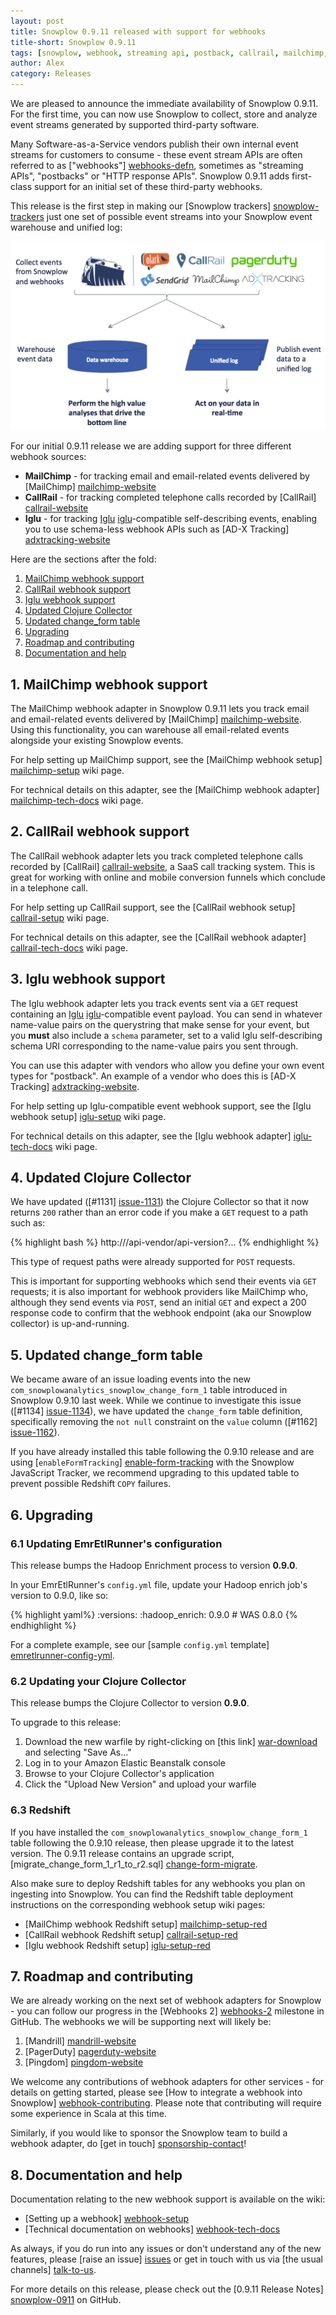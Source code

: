 ```yaml
---
layout: post
title: Snowplow 0.9.11 released with support for webhooks
title-short: Snowplow 0.9.11
tags: [snowplow, webhook, streaming api, postback, callrail, mailchimp, ad-x tracking]
author: Alex
category: Releases
---
```


We are pleased to announce the immediate availability of Snowplow 0.9.11. For the first time, you can now use Snowplow to collect, store and analyze event streams generated by supported third-party software.

Many Software-as-a-Service vendors publish their own internal event streams for customers to consume - these event stream APIs are often referred to as ["webhooks"] [webhooks-defn], sometimes as "streaming APIs", "postbacks" or "HTTP response APIs". Snowplow 0.9.11 adds first-class support for an initial set of these third-party webhooks.

This release is the first step in making our [Snowplow trackers] [snowplow-trackers] just one set of possible event streams into your Snowplow event warehouse and unified log:

![webhooks](/assets/img/blog/2014/11/webhooks.png)

For our initial 0.9.11 release we are adding support for three different webhook sources:

* **MailChimp** - for tracking email and email-related events delivered by [MailChimp] [mailchimp-website]
* **CallRail** - for tracking completed telephone calls recorded by [CallRail] [callrail-website]
* **Iglu** - for tracking [Iglu] [iglu]-compatible self-describing events, enabling you to use schema-less webhook APIs such as [AD-X Tracking] [adxtracking-website]

Here are the sections after the fold:

1. [MailChimp webhook support](/blog/2014/11/10/snowplow-0.9.11-released-with-webhook-support/#mailchimp)
2. [CallRail webhook support](/blog/2014/11/10/snowplow-0.9.11-released-with-webhook-support/#callrail)
3. [Iglu webhook support](/blog/2014/11/10/snowplow-0.9.11-released-with-webhook-support/#iglu)
4. [Updated Clojure Collector](/blog/2014/11/10/snowplow-0.9.11-released-with-webhook-support/#clj-collector)
5. [Updated change_form table](/blog/2014/11/10/snowplow-0.9.11-released-with-webhook-support/#change-form)
6. [Upgrading](/blog/2014/11/10/snowplow-0.9.11-released-with-webhook-support/#upgrading)
7. [Roadmap and contributing](/blog/2014/11/10/snowplow-0.9.11-released-with-webhook-support/#roadmap-etc)
8. [Documentation and help](/blog/2014/11/10/snowplow-0.9.11-released-with-webhook-support/#help)

<!--more-->

<h2><a name="mailchimp">1. MailChimp webhook support</a></h2>

The MailChimp webhook adapter in Snowplow 0.9.11 lets you track email and email-related events delivered by [MailChimp] [mailchimp-website]. Using this functionality, you can warehouse all email-related events alongside your existing Snowplow events.

For help setting up MailChimp support, see the [MailChimp webhook setup] [mailchimp-setup] wiki page.

For technical details on this adapter, see the [MailChimp webhook adapter] [mailchimp-tech-docs] wiki page.

<h2><a name="callrail">2. CallRail webhook support</a></h2>

The CallRail webhook adapter lets you track completed telephone calls recorded by [CallRail] [callrail-website], a SaaS call tracking system. This is great for working with online and mobile conversion funnels which conclude in a telephone call.

For help setting up CallRail support, see the [CallRail webhook setup] [callrail-setup] wiki page.

For technical details on this adapter, see the [CallRail webhook adapter] [callrail-tech-docs] wiki page.

<h2><a name="iglu">3. Iglu webhook support</a></h2>

The Iglu webhook adapter lets you track events sent via a `GET` request containing an [Iglu] [iglu]-compatible event payload. You can send in whatever name-value pairs on the querystring that make sense for your event, but you **must** also include a `schema` parameter, set to a valid Iglu self-describing schema URI corresponding to the name-value pairs you sent through.

You can use this adapter with vendors who allow you define your own event types for "postback". An example of a vendor who does this is [AD-X Tracking] [adxtracking-website].

For help setting up Iglu-compatible event webhook support, see the [Iglu webhook setup] [iglu-setup] wiki page.

For technical details on this adapter, see the [Iglu webhook adapter] [iglu-tech-docs] wiki page.

<h2><a name="clj-collector">4. Updated Clojure Collector</a></h2>

We have updated ([#1131] [issue-1131]) the Clojure Collector so that it now returns `200` rather than an error code if you make a `GET` request to a path such as:

{% highlight bash %}
http://<collector host>/api-vendor/api-version?...
{% endhighlight %}

This type of request paths were already supported for `POST` requests.

This is important for supporting webhooks which send their events via `GET` requests; it is also important for webhook providers like MailChimp who, although they send events via `POST`, send an initial `GET` and expect a 200 response code to confirm that the webhook endpoint (aka our Snowplow collector) is up-and-running.

<h2><a name="change-form">5. Updated change_form table</a></h2>

We became aware of an issue loading events into the new `com_snowplowanalytics_snowplow_change_form_1` table introduced in Snowplow 0.9.10 last week. While we continue to investigate this issue ([#1134] [issue-1134]), we have updated the `change_form` table definition, specifically removing the `not null` constraint on the `value` column ([#1162] [issue-1162]).

If you have already installed this table following the 0.9.10 release and are using [`enableFormTracking`] [enable-form-tracking] with the Snowplow JavaScript Tracker, we recommend upgrading to this updated table to prevent possible Redshift `COPY` failures.

<h2><a name="upgrading">6. Upgrading</a></h2>

<div class="html">
<h3><a name="configuring-emretlrunner">6.1 Updating EmrEtlRunner's configuration</a></h3>
</div>

This release bumps the Hadoop Enrichment process to version **0.9.0**.

In your EmrEtlRunner's `config.yml` file, update your Hadoop enrich job's version to 0.9.0, like so:

{% highlight yaml%}
  :versions:
    :hadoop_enrich: 0.9.0 # WAS 0.8.0
{% endhighlight %}

For a complete example, see our [sample `config.yml` template] [emretlrunner-config-yml].

<div class="html">
<h3><a name="upgrading-collector">6.2 Updating your Clojure Collector</a></h3>
</div>

This release bumps the Clojure Collector to version **0.9.0**.

To upgrade to this release:

1. Download the new warfile by right-clicking on [this link] [war-download] and selecting "Save As..."
2. Log in to your Amazon Elastic Beanstalk console
3. Browse to your Clojure Collector's application
4. Click the "Upload New Version" and upload your warfile

<div class="html">
<h3><a name="upgrading-change-form">6.3 Redshift</a></h3>
</div>

If you have installed the `com_snowplowanalytics_snowplow_change_form_1` table following the 0.9.10 release, then please upgrade it to the latest version. The 0.9.11 release contains an upgrade script, [migrate_change_form_1_r1_to_r2.sql] [change-form-migrate].

Also make sure to deploy Redshift tables for any webhooks you plan on ingesting into Snowplow. You can find the Redshift table deployment instructions on the corresponding webhook setup wiki pages:

* [MailChimp webhook Redshift setup] [mailchimp-setup-red]
* [CallRail webhook Redshift setup] [callrail-setup-red]
* [Iglu webhook Redshift setup] [iglu-setup-red]

<h2><a name="roadmap-etc">7. Roadmap and contributing</a></h2>

We are already working on the next set of webhook adapters for Snowplow - you can follow our progress in the [Webhooks 2] [webhooks-2] milestone in GitHub. The webhooks we will be supporting next will likely be:

1. [Mandrill] [mandrill-website]
2. [PagerDuty] [pagerduty-website]
3. [Pingdom] [pingdom-website]

We welcome any contributions of webhook adapters for other services - for details on getting started, please see [How to integrate a webhook into Snowplow] [webhook-contributing]. Please note that contributing will require some experience in Scala at this time.

Similarly, if you would like to sponsor the Snowplow team to build a webhook adapter, do [get in touch] [sponsorship-contact]!

<h2><a name="help">8. Documentation and help</a></h2>

Documentation relating to the new webhook support is available on the wiki:

* [Setting up a webhook] [webhook-setup]
* [Technical documentation on webhooks] [webhook-tech-docs]

As always, if you do run into any issues or don't understand any of the new features, please [raise an issue] [issues] or get in touch with us via [the usual channels] [talk-to-us].

For more details on this release, please check out the [0.9.11 Release Notes] [snowplow-0911] on GitHub.

[webhooks-defn]: http://en.wikipedia.org/wiki/Webhook

[iglu]: https://github.com/snowplow/iglu
[callrail-website]: http://www.callrail.com/
[mailchimp-website]: http://mailchimp.com/
[adxtracking-website]: http://adxtracking.com/

[snowplow-trackers]: http://snowplowanalytics.com/technology/index.html

[webhook-setup]: https://github.com/snowplow/snowplow/wiki/Setting-up-a-Webhook

[mailchimp-setup]: https://github.com/snowplow/snowplow/wiki/MailChimp-webhook-setup
[mailchimp-setup-red]: https://github.com/snowplow/snowplow/wiki/MailChimp-webhook-setup#22-redshift
[callrail-setup]: https://github.com/snowplow/snowplow/wiki/CallRail-webhook-setup
[callrail-setup-red]: https://github.com/snowplow/snowplow/wiki/CallRail-webhook-setup#22-redshift
[iglu-setup]: https://github.com/snowplow/snowplow/wiki/Iglu-webhook-setup
[iglu-setup-red]: https://github.com/snowplow/snowplow/wiki/Iglu-webhook-setup#22-redshift

[emretlrunner-config-yml]: https://github.com/snowplow/snowplow/blob/master/3-enrich/emr-etl-runner/config/config.yml.sample

[webhook-tech-docs]: https://github.com/snowplow/snowplow/wiki/Snowplow-technical-documentation#1b-webhooks

[mailchimp-tech-docs]: https://github.com/snowplow/snowplow/wiki/MailChimp-webhook-adapter
[callrail-tech-docs]: https://github.com/snowplow/snowplow/wiki/CallRail-webhook-adapter
[iglu-tech-docs]: https://github.com/snowplow/snowplow/wiki/Iglu-webhook-adapter

[enable-form-tracking]: https://github.com/snowplow/snowplow/wiki/2-Specific-event-tracking-with-the-Javascript-tracker#3101-enableformtracking

[war-download]: http://s3-eu-west-1.amazonaws.com/snowplow-hosted-assets/2-collectors/clojure-collector/clojure-collector-0.9.0-standalone.war

[issue-1131]: https://github.com/snowplow/snowplow/issues/1131
[issue-1134]: https://github.com/snowplow/snowplow/issues/1134
[issue-1162]: https://github.com/snowplow/snowplow/issues/1162

[webhooks-2]: https://github.com/snowplow/snowplow/milestones/Webhooks%202
[mandrill-website]: https://mandrill.com/
[pagerduty-website]: http://www.pagerduty.com/
[pingdom-website]: https://www.pingdom.com/

[change-form-migrate]: https://github.com/snowplow/snowplow/blob/master/4-storage/redshift-storage/sql/com.snowplowanalytics.snowplow/migrate_change_form_1_r1_to_r2.sql

[webhook-contributing]: https://github.com/snowplow/snowplow/wiki/How-to-integrate-a-webhook-into-Snowplow
[sponsorship-contact]: mailto:contact@snowplowanalytics.com
[issues]: https://github.com/snowplow/snowplow/issues
[talk-to-us]: https://github.com/snowplow/snowplow/wiki/Talk-to-us
[snowplow-0911]: https://github.com/snowplow/snowplow/releases/0.9.11
